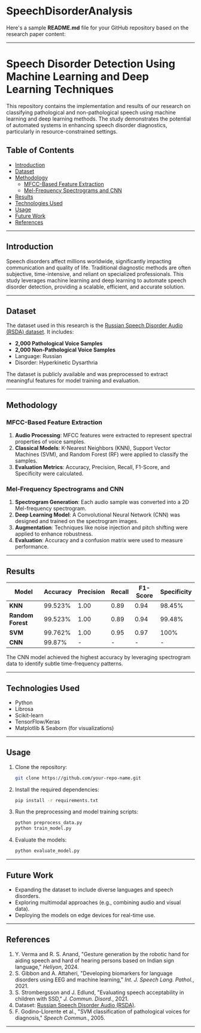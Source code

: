 # SpeechDisorderAnalysis
Here's a sample **README.md** file for your GitHub repository based on the research paper content:

---

# Speech Disorder Detection Using Machine Learning and Deep Learning Techniques

This repository contains the implementation and results of our research on classifying pathological and non-pathological speech using machine learning and deep learning methods. The study demonstrates the potential of automated systems in enhancing speech disorder diagnostics, particularly in resource-constrained settings.

## Table of Contents
- [Introduction](#introduction)
- [Dataset](#dataset)
- [Methodology](#methodology)
  - [MFCC-Based Feature Extraction](#mfcc-based-feature-extraction)
  - [Mel-Frequency Spectrograms and CNN](#mel-frequency-spectrograms-and-cnn)
- [Results](#results)
- [Technologies Used](#technologies-used)
- [Usage](#usage)
- [Future Work](#future-work)
- [References](#references)

---

## Introduction

Speech disorders affect millions worldwide, significantly impacting communication and quality of life. Traditional diagnostic methods are often subjective, time-intensive, and reliant on specialized professionals. This study leverages machine learning and deep learning to automate speech disorder detection, providing a scalable, efficient, and accurate solution.

---

## Dataset

The dataset used in this research is the [Russian Speech Disorder Audio (RSDA) dataset](https://www.kaggle.com/datasets/mhantor/russian-voice-dataset). It includes:
- **2,000 Pathological Voice Samples**
- **2,000 Non-Pathological Voice Samples**
- Language: Russian
- Disorder: Hyperkinetic Dysarthria

The dataset is publicly available and was preprocessed to extract meaningful features for model training and evaluation.

---

## Methodology

### MFCC-Based Feature Extraction
1. **Audio Processing**: MFCC features were extracted to represent spectral properties of voice samples.
2. **Classical Models**: K-Nearest Neighbors (KNN), Support Vector Machines (SVM), and Random Forest (RF) were applied to classify the samples.
3. **Evaluation Metrics**: Accuracy, Precision, Recall, F1-Score, and Specificity were calculated.

### Mel-Frequency Spectrograms and CNN
1. **Spectrogram Generation**: Each audio sample was converted into a 2D Mel-frequency spectrogram.
2. **Deep Learning Model**: A Convolutional Neural Network (CNN) was designed and trained on the spectrogram images.
3. **Augmentation**: Techniques like noise injection and pitch shifting were applied to enhance robustness.
4. **Evaluation**: Accuracy and a confusion matrix were used to measure performance.

---

## Results

| Model                | Accuracy | Precision | Recall | F1-Score | Specificity |
|----------------------|----------|-----------|--------|----------|-------------|
| **KNN**             | 99.523%  | 1.00      | 0.89   | 0.94     | 98.45%      |
| **Random Forest**    | 99.523%  | 1.00      | 0.89   | 0.94     | 99.48%      |
| **SVM**              | 99.762%  | 1.00      | 0.95   | 0.97     | 100%        |
| **CNN**              | 99.87%   | -         | -      | -        | -           |

The CNN model achieved the highest accuracy by leveraging spectrogram data to identify subtle time-frequency patterns.

---

## Technologies Used
- Python
- Librosa
- Scikit-learn
- TensorFlow/Keras
- Matplotlib & Seaborn (for visualizations)

---

## Usage

1. Clone the repository:
   ```bash
   git clone https://github.com/your-repo-name.git
   ```
2. Install the required dependencies:
   ```bash
   pip install -r requirements.txt
   ```
3. Run the preprocessing and model training scripts:
   ```bash
   python preprocess_data.py
   python train_model.py
   ```
4. Evaluate the models:
   ```bash
   python evaluate_model.py
   ```

---

## Future Work

- Expanding the dataset to include diverse languages and speech disorders.
- Exploring multimodal approaches (e.g., combining audio and visual data).
- Deploying the models on edge devices for real-time use.

---

## References

1. Y. Verma and R. S. Anand, "Gesture generation by the robotic hand for aiding speech and hard of hearing persons based on Indian sign language," *Heliyon*, 2024.
2. S. Gibbon and A. Attaheri, "Developing biomarkers for language disorders using EEG and machine learning," *Int. J. Speech Lang. Pathol.*, 2021.
3. S. Strombergsson and J. Edlund, "Evaluating speech acceptability in children with SSD," *J. Commun. Disord.*, 2021.
4. Dataset: [Russian Speech Disorder Audio (RSDA)](https://www.kaggle.com/datasets/mhantor/russian-voice-dataset).
5. F. Godino-Llorente et al., "SVM classification of pathological voices for diagnosis," *Speech Commun.*, 2005.

---

